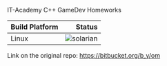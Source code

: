 IT-Academy C++ GameDev Homeworks


Build Platform | Status
:--------------|------:
Linux |![solarian](https://github.com/SolarianGG/gamedev-dz/workflows/solarian/badge.svg?branch=main)

Link on the original repo:
https://bitbucket.org/b_y/om
